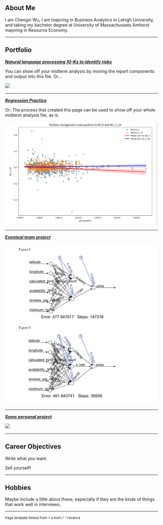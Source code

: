 ## About Me

I am Chengxi Wu, I am majoring in Business Analytics in Lehigh University, and taking my bachelor degree at University of Massachussets Amherst majoring in Resource Economy.



---

## Portfolio

<!-- You can link to other websites, PDFs in this repo, and other pages in this repo -->

_**[Natural language processing 10-Ks to identify risks](Report.md)**_

You can show off your midterm analysis by moving the report components and output into this file. Or...

<img src="project code/output_58_0.png?raw=true"/>

---

_**[Regression Practice](Regression_practice)**_

Or: The process that created this page can be used to show off your whole midterm analysis file, as is.

<img src="images/Screenshot 2023-03-24 142424.png?raw=true"/>

---

_**[Eventual team project](https://donbowen.github.io/teamproject/)**_

<img src="images/Screenshot 2023-04-03 164459.png?raw=true"/>

---

_**[Some personal project](/pdf/sample_presentation.pdf)**_

<img src="images/dummy_thumbnail.jpg?raw=true"/>

---

## Career Objectives

Write what you want. 

Sell yourself!

---

## Hobbies

Maybe include a little about these, especially if they are the kinds of things that work well in interviews.

---
<p style="font-size:11px">Page template forked from < a href=" ">evanca</ a></p >
<!-- Remove above link if you don't want to attibute -->



